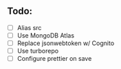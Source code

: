 ## Todo:

-   [ ] Alias src
-   [ ] Use MongoDB Atlas
-   [ ] Replace jsonwebtoken w/ Cognito
-   [ ] Use turborepo
-   [ ] Configure prettier on save
